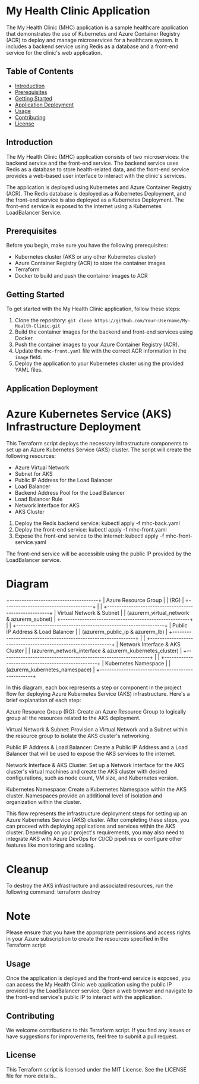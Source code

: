 # My Health Clinic Application

The My Health Clinic (MHC) application is a sample healthcare application that demonstrates the use of Kubernetes and Azure Container Registry (ACR) to deploy and manage microservices for a healthcare system. It includes a backend service using Redis as a database and a front-end service for the clinic's web application.

## Table of Contents

- [Introduction](#introduction)
- [Prerequisites](#prerequisites)
- [Getting Started](#getting-started)
- [Application Deployment](#application-deployment)
- [Usage](#usage)
- [Contributing](#contributing)
- [License](#license)

## Introduction

The My Health Clinic (MHC) application consists of two microservices: the backend service and the front-end service. The backend service uses Redis as a database to store health-related data, and the front-end service provides a web-based user interface to interact with the clinic's services.

The application is deployed using Kubernetes and Azure Container Registry (ACR). The Redis database is deployed as a Kubernetes Deployment, and the front-end service is also deployed as a Kubernetes Deployment. The front-end service is exposed to the internet using a Kubernetes LoadBalancer Service.

## Prerequisites

Before you begin, make sure you have the following prerequisites:

- Kubernetes cluster (AKS or any other Kubernetes cluster)
- Azure Container Registry (ACR) to store the container images
- Terraform
- Docker to build and push the container images to ACR

## Getting Started

To get started with the My Health Clinic application, follow these steps:

1. Clone the repository: `git clone https://github.com/Your-Username/My-Health-Clinic.git`
2. Build the container images for the backend and front-end services using Docker.
3. Push the container images to your Azure Container Registry (ACR).
4. Update the `mhc-front.yaml` file with the correct ACR information in the `image` field.
5. Deploy the application to your Kubernetes cluster using the provided YAML files.


## Application Deployment

# Azure Kubernetes Service (AKS) Infrastructure Deployment
This Terraform script deploys the necessary infrastructure components to set up an Azure Kubernetes Service (AKS) cluster. The script will create the following resources:

- Azure Virtual Network
- Subnet for AKS
- Public IP Address for the Load Balancer
- Load Balancer
- Backend Address Pool for the Load Balancer
- Load Balancer Rule
- Network Interface for AKS
- AKS Cluster


1. Deploy the Redis backend service: kubectl apply -f mhc-back.yaml
2. Deploy the front-end service: kubectl apply -f mhc-front.yaml
3. Expose the front-end service to the internet:  kubectl apply -f mhc-front-service.yaml


The front-end service will be accessible using the public IP provided by the LoadBalancer service.

# Diagram
+-------------------------------------+
|          Azure Resource Group       |
|                (RG)                 |
+-------------------------------------+
                |
                |
+------------------------------------------------------+
|       Virtual Network & Subnet                      |
|     (azurerm_virtual_network & azurerm_subnet)       |
+------------------------------------------------------+
                |
                |
+--------------------------------------------------------------+
|       Public IP Address & Load Balancer                      |
|   (azurerm_public_ip & azurerm_lb)                           |
+--------------------------------------------------------------+
                |
                |
+--------------------------------------------------------------+
|         Network Interface & AKS Cluster                     |
|   (azurerm_network_interface & azurerm_kubernetes_cluster)   |
+--------------------------------------------------------------+
                |
                |
+--------------------------------------------------+
|         Kubernetes Namespace                      |
|       (azurerm_kubernetes_namespace)              |
+--------------------------------------------------+

In this diagram, each box represents a step or component in the project flow for deploying Azure Kubernetes Service (AKS) infrastructure. Here's a brief explanation of each step:

Azure Resource Group (RG): Create an Azure Resource Group to logically group all the resources related to the AKS deployment.

Virtual Network & Subnet: Provision a Virtual Network and a Subnet within the resource group to isolate the AKS cluster's networking.

Public IP Address & Load Balancer: Create a Public IP Address and a Load Balancer that will be used to expose the AKS services to the internet.

Network Interface & AKS Cluster: Set up a Network Interface for the AKS cluster's virtual machines and create the AKS cluster with desired configurations, such as node count, VM size, and Kubernetes version.

Kubernetes Namespace: Create a Kubernetes Namespace within the AKS cluster. Namespaces provide an additional level of isolation and organization within the cluster.

This flow represents the infrastructure deployment steps for setting up an Azure Kubernetes Service (AKS) cluster. After completing these steps, you can proceed with deploying applications and services within the AKS cluster. Depending on your project's requirements, you may also need to integrate AKS with Azure DevOps for CI/CD pipelines or configure other features like monitoring and scaling.

# Cleanup
To destroy the AKS infrastructure and associated resources, run the following command: terraform destroy

# Note
Please ensure that you have the appropriate permissions and access rights in your Azure subscription to create the resources specified in the Terraform script



## Usage

Once the application is deployed and the front-end service is exposed, you can access the My Health Clinic web application using the public IP provided by the LoadBalancer service. Open a web browser and navigate to the front-end service's public IP to interact with the application.

## Contributing

We welcome contributions to this Terraform script. If you find any issues or have suggestions for improvements, feel free to submit a pull request.

## License

This Terraform script is licensed under the MIT License. See the LICENSE file for more details..


